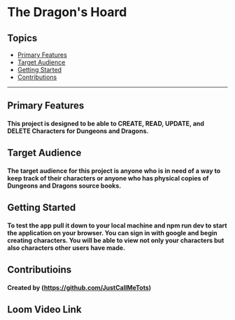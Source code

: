 # The Dragon's Hoard



## Topics
- [Primary Features](#primary-features)
- [Target Audience](#target-audience)
- [Getting Started](#getting-started)
- [Contributions](#contributioins)

___
## Primary Features
#### This project is designed to be able to CREATE, READ, UPDATE, and DELETE Characters for Dungeons and Dragons.

## Target Audience
#### The target audience for this project is anyone who is in need of a way to keep track of their characters or anyone who has physical copies of Dungeons and Dragons source books.

## Getting Started
#### To test the app pull it down to your local machine and npm run dev to start the application on your browser. You can sign in with google and begin creating characters. You will be able to view not only your characters but also characters other users have made.

## Contributioins
#### Created by (https://github.com/JustCallMeTots)

## Loom Video Link
